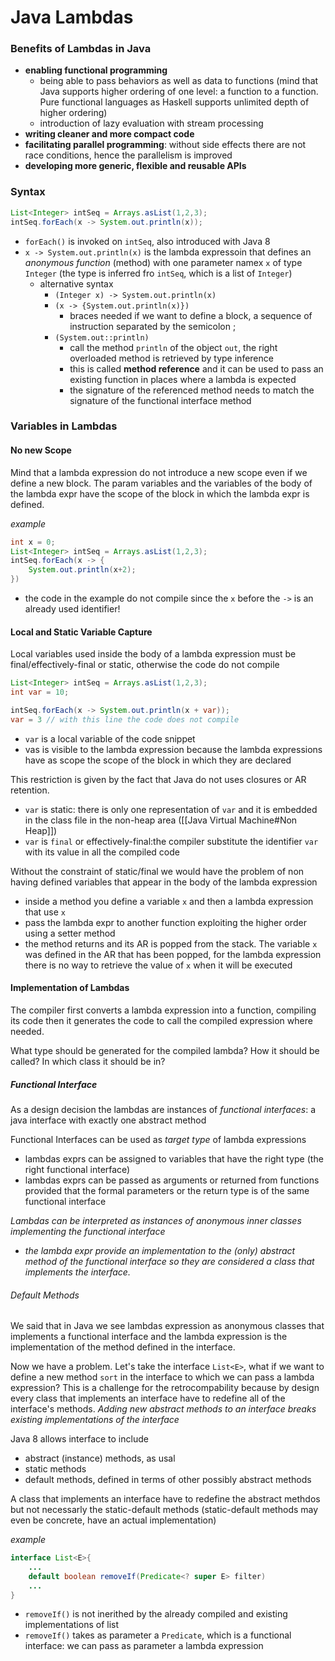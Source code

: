 # Java Lambdas
### Benefits of Lambdas in Java 
- **enabling functional programming**
	- being able to pass behaviors as well as data to functions (mind that Java supports higher ordering of one level: a function to a function. Pure functional languages as Haskell supports unlimited depth of higher ordering)
	- introduction of lazy evaluation with stream processing
- **writing cleaner and more compact code**
- **facilitating parallel programming**: without side effects there are not race conditions, hence the parallelism is improved
- **developing more generic, flexible and reusable APIs**

### Syntax
```java
List<Integer> intSeq = Arrays.asList(1,2,3);
intSeq.forEach(x -> System.out.println(x));
```
- `forEach()` is invoked on `intSeq`, also introduced with Java 8
- `x -> System.out.println(x)` is the lambda expressoin that defines an *anonymous function* (method) with one parameter namex `x` of type `Integer` (the type is inferred fro `intSeq`, which is a list of `Integer`)
	- alternative syntax
		- `(Integer x) -> System.out.println(x)`
		- `(x -> {System.out.println(x)})`
			- braces needed if we want to define a block, a sequence of instruction separated by the semicolon ;
		- `(System.out::println)`
			- call the method `println` of the object `out`, the right overloaded method is retrieved by type inference
			- this is called **method reference** and it can be used to pass an existing function in places where a lambda is expected
			- the signature of the referenced method needs to match the signature of the functional interface method

### Variables in Lambdas
#### No new Scope
Mind that a lambda expression do not introduce a new scope even if we define a new block. The param variables and the variables of the body of the lambda expr have the scope of the block in which the lambda expr is defined. 

*example*
```java
int x = 0;
List<Integer> intSeq = Arrays.asList(1,2,3);
intSeq.forEach(x -> { 
	System.out.println(x+2);
})
```
- the code in the example do not compile since the `x` before the `->` is an already used identifier!

#### Local and Static Variable Capture
Local variables used inside the body of a lambda expression must be final/effectively-final or static, otherwise the code do not compile
```java
List<Integer> intSeq = Arrays.asList(1,2,3);
int var = 10; 

intSeq.forEach(x -> System.out.println(x + var));
var = 3 // with this line the code does not compile
```
- `var` is a local variable of the code snippet
- vas is visible to the lambda expression because the lambda expressions have as scope the scope of the block in which they are declared

This restriction is given by the fact that Java do not uses closures or AR retention. 
- `var` is static: there is only one representation of `var` and it is embedded in the class file in the non-heap area ([[Java Virtual Machine#Non Heap]])
- `var` is `final` or effectively-final:the compiler substitute the identifier `var` with its value in all the compiled code

Without the constraint of static/final we would have the problem of non having defined variables that appear in the body of the lambda expression
- inside a method you define a variable `x` and then a lambda expression that use `x`
- pass the lambda expr to another function exploiting the higher order using a setter method
- the method returns and its AR is popped from the stack. The variable `x` was defined in the AR that has been popped, for the lambda expression there is no way to retrieve the value of `x` when it will be executed

#### Implementation of Lambdas
The compiler first converts a lambda expression into a function, compiling its code then it generates the code to call the compiled expression where needed. 

What type should be generated for the compiled lambda? How it should be called? In which class it should be in?

##### Functional Interface
As a design decision the lambdas are instances of *functional interfaces*: a java interface with exactly one abstract method

Functional Interfaces can be used as *target type* of lambda expressions
- lambdas exprs can be assigned to variables that have the right type (the right functional interface)
- lambdas exprs can be passed as arguments or returned from functions provided that the formal parameters or the return type is of the same functional interface

*Lambdas can be interpreted as instances of anonymous inner classes implementing the functional interface*
- *the lambda expr provide an implementation to the (only) abstract method of the functional interface so they are considered a class that implements the interface.*

###### Default Methods
We said that in Java we see lambdas expression as anonymous classes that implements a functional interface and the lambda expression is the implementation of the method defined in the interface. 

Now we have a problem. Let's take the interface `List<E>`, what if we want to define a new method `sort` in the interface to which we can pass a lambda expression? 
This is a challenge for the retrocompability because by design every class that implements an interface have to redefine all of the interface's methods. 
*Adding new abstract methods to an interface breaks existing implementations of the interface*

Java 8 allows interface to include
- abstract (instance) methods, as usal 
- static methods
- default methods, defined in terms of other possibly abstract methods

A class that implements an interface have to redefine the abstract methdos but not necessarly the static-default methods (static-default methods may even be concrete, have an actual implementation)

*example*
```java
interface List<E>{
	...
	default boolean removeIf(Predicate<? super E> filter)
	...
}
```
- `removeIf()` is not inerithed by the already compiled and existing implementations of list 
- `removeIf()` takes as parameter a `Predicate`, which is a functional interface: we can pass as parameter a lambda expression